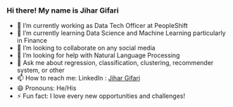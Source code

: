 ### Hi there! My name is Jihar Gifari


- 🔭 I’m currently working as Data Tech Officer at PeopleShift
- 🌱 I’m currently learning Data Science and Machine Learning particularly in Finance
- 👯 I’m looking to collaborate on any social media
- 🤔 I’m looking for help with Natural Language Processing
- 💬 Ask me about regression, classification, clustering, recommender system, or other
- 📫 How to reach me: LinkedIn : [Jihar Gifari](https://www.linkedin.com/in/jihar-gifari-879156132/)
- 😄 Pronouns: He/His
- ⚡ Fun fact: I love every new opportunities and challenges!
